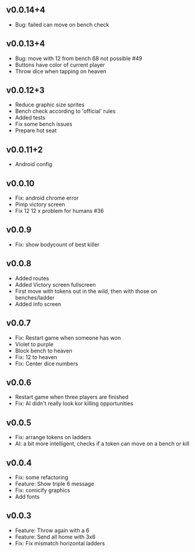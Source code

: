 ## v0.0.14+4
- Bug: failed can move on bench check

## v0.0.13+4
- Bug: move with 12 from bench 68 not possible #49 
- Buttons have color of current player
- Throw dice when tapping on heaven

## v0.0.12+3
- Reduce graphic size sprites
- Bench check according to 'official' rules
- Added tests
- Fix some bench issues
- Prepare hot seat

## v0.0.11+2
- Android config

## v0.0.10
- Fix: android chrome error
- Pimp victory screen
- Fix 12 12 x problem for humans #36

## v0.0.9
- Fix: show bodycount of best killer

## v0.0.8
- Added routes
- Added Victory screen fullscreen
- First move with tokens out in the wild, then with those on benches/ladder
- Added info screen

## v0.0.7
- Fix: Restart game when someone has won
- Violet to purple
- Block bench to heaven
- Fix: 12 to heaven
- Fix: Center dice numbers

## v0.0.6
- Restart game when three players are finished
- Fix: AI didn't really look kor killing opportunities

## v0.0.5
- Fix: arrange tokens on ladders
- AI: a bit more intelligent, checks if a token can move on a bench or kill

## v0.0.4
- Fix: some refactoring
- Feature: Show triple 6 message
- Fix: comicify graphics
- Add fonts

## v0.0.3
- Feature: Throw again with a 6
- Feature: Send all home with 3x6
- Fix: Fix mismatch horizontal ladders